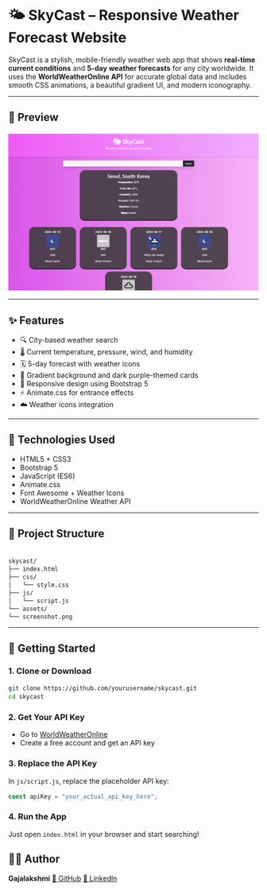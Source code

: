 
# 🌤️ SkyCast – Responsive Weather Forecast Website

SkyCast is a stylish, mobile-friendly weather web app that shows **real-time current conditions** and **5-day weather forecasts** for any city worldwide. It uses the **WorldWeatherOnline API** for accurate global data and includes smooth CSS animations, a beautiful gradient UI, and modern iconography.

---

## 📸 Preview

![SkyCast Screenshot](assets/screenshot.png)

---

## ✨ Features

- 🔍 City-based weather search
- 🌡️ Current temperature, pressure, wind, and humidity
- 🗓️ 5-day forecast with weather icons
- 🎨 Gradient background and dark purple-themed cards
- 📱 Responsive design using Bootstrap 5
- ⚡ Animate.css for entrance effects
- ☁️ Weather icons integration

---

## 🚀 Technologies Used

- HTML5 + CSS3
- Bootstrap 5
- JavaScript (ES6)
- Animate.css
- Font Awesome + Weather Icons
- WorldWeatherOnline Weather API

---

## 📂 Project Structure

```

skycast/
├── index.html
├── css/
│   └── style.css
├── js/
│   └── script.js
└── assets/
└── screenshot.png

````

---

## 🔧 Getting Started

### 1. Clone or Download

```bash
git clone https://github.com/yourusername/skycast.git
cd skycast
````

### 2. Get Your API Key

* Go to [WorldWeatherOnline](https://www.worldweatheronline.com/developer/)
* Create a free account and get an API key

### 3. Replace the API Key

In `js/script.js`, replace the placeholder API key:

```js
const apiKey = "your_actual_api_key_here";
```

### 4. Run the App

Just open `index.html` in your browser and start searching!



## 🧑‍💻 Author

**Gajalakshmi**
[🔗 GitHub](https://github.com/gajalakshmi0133)
[🔗 Linkedln](https://www.linkedin.com/in/gajalakshmi-k-201884283/)


